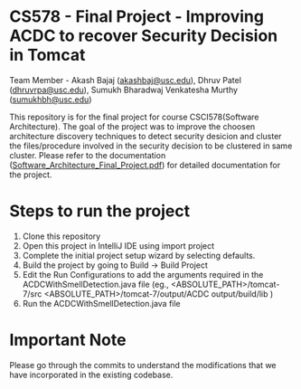# CS578 - Final Project - Improving ACDC to recover Security Decision in Tomcat

Team Member - Akash Bajaj (akashbaj@usc.edu), Dhruv Patel (dhruvrpa@usc.edu), Sumukh Bharadwaj Venkatesha Murthy (sumukhbh@usc.edu)

This repository is for the final project for course CSCI578(Software Architecture). The goal of the project was to improve the choosen architecture discovery techniques to detect security desicion and cluster the files/procedure involved in the security decision to be clustered in same cluster. 
Please refer to the documentation ([Software_Architecture_Final_Project.pdf](https://github.com/dhruvp-8/cs578-acdc-improvements/blob/master/Software%20Architecture%20Project%20-%20ACDC_Improvement.pdf)) for detailed documentation for the project.

# Steps to run the project

1. Clone this repository
2. Open this project in IntelliJ IDE using import project
3. Complete the initial project setup wizard by selecting defaults.
4. Build the project by going to Build -> Build Project
5. Edit the Run Configurations to add the arguments required in the ACDCWithSmellDetection.java file (eg., <ABSOLUTE_PATH>/tomcat-7/src <ABSOLUTE_PATH>/tomcat-7/output/ACDC output/build/lib )
6. Run the ACDCWithSmellDetection.java file

# Important Note

Please go through the commits to understand the modifications that we have incorporated in the existing codebase.
